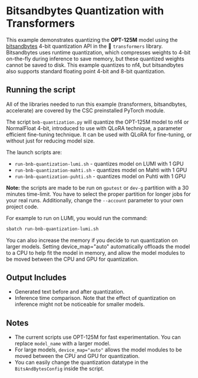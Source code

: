 # Bitsandbytes Quantization with Transformers

This example demonstrates quantizing the **OPT-125M** model using the [bitsandbytes](https://github.com/TimDettmers/bitsandbytes) 4-bit quantization API in the 🤗 `transformers` library. Bitsandbytes uses runtime quantization, which compresses weights to 4-bit on-the-fly during inference to save memory, but these quantized weights cannot be saved to disk. This example quantizes to nf4, but bitsandbytes also supports standard floating point 4-bit and 8-bit quantization.

## Running the script

All of the libraries needed to run this example (transformers, bitsandbytes, accelerate) are covered by the CSC preinstalled PyTorch module.

The script `bnb-quantization.py` will quantize the OPT-125M model to nf4 or NormalFloat 4-bit, introduced to use with QLoRA technique, a parameter efficient fine-tuning technique. It can be used with QLoRA for fine-tuning, or without just for reducing model size. 

The launch scripts are: 

- `run-bnb-quantization-lumi.sh` - quantizes model on LUMI with 1 GPU 
- `run-bnb-quantization-mahti.sh` - quantizes model on Mahti with 1 GPU
- `run-bnb-quantization-puhti.sh` - quantizes model on Puhti with 1 GPU

**Note:** the scripts are made to be run on `gputest` or `dev-g` partition with a 30 minutes time-limit. You have to select the proper partition for longer jobs for your real runs. Additionally, change the `--account` parameter to your own project code. 

For example to run on LUMI, you would run the command: 

```bash
sbatch run-bnb-quantization-lumi.sh
```
You can also increase the memory if you decide to run quantization on larger models. Setting device_map="auto" automatically offloads the model to a CPU to help fit the model in memory, and allow the model modules to be moved between the CPU and GPU for quantization.

## Output Includes

- Generated text before and after quantization.
- Inference time comparison. Note that the effect of quantization on inference might not be noticeable for smaller models.

## Notes

- The current scripts use OPT-125M for fast experimentation. You can replace `model_name` with a larger model.
- For large models, `device_map="auto"` allows the model modules to be moved between the CPU and GPU for quantization.
- You can easily change the quantization datatype in the `BitsAndBytesConfig` inside the script.
